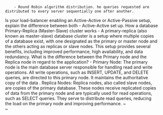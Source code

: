 
        - Round Robin algorithm distribution. he queries requested are distributed to every server sequentially one after another.
 Is your load-balancer enabling an Active-Active or Active-Passive setup, explain the difference between both
         - Active-Active set up.
How a database Primary-Replica (Master-Slave) cluster works
          - A primary-replica (also known as master-slave) database cluster is a setup where multiple copies of a database exist, with one designated as the primary or master node and the others acting as replicas or slave nodes. This setup provides several benefits, including improved performance, high availability, and data redundancy.
 What is the difference between the Primary node and the Replica node in regard to the application?
       -  Primary Node: The primary node is the main database server responsible for handling read and write operations. All write operations, such as INSERT, UPDATE, and DELETE queries, are directed to this primary node. It maintains the authoritative copy of the data    .
        Replica Nodes: Replica nodes, also called slave nodes, are copies of the primary database. These nodes receive replicated copies of data from the primary node and are typically used for read operations, such as SELECT queries. They serve to distribute read queries, reducing the load on the primary node and improving performance.
~                                                                                            
~                                                                                            
